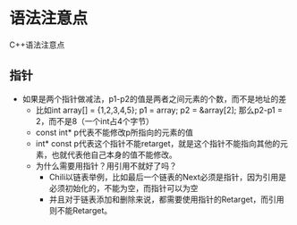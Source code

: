 # 语法注意点
C++语法注意点

## 指针
  - 如果是两个指针做减法，p1-p2的值是两者之间元素的个数，而不是地址的差
    - 比如int array[] = {1,2,3,4,5}; p1 = array; p2 = &array[2]; 那么p2-p1 = 2，而不是8（一个int占4个字节）
    - const int* p代表不能修改p所指向的元素的值
    - int* const p代表这个指针不能retarget，就是这个指针不能指向其他的元素，也就代表他自己本身的值不能修改。
    - 为什么需要用指针？用引用不就好了吗？
      - Chili以链表举例，比如最后一个链表的Next必须是指针，因为引用是必须初始化的，不能为空，而指针可以为空
      - 并且对于链表添加和删除来说，都需要使用指针的Retarget，而引用则不能Retarget。
